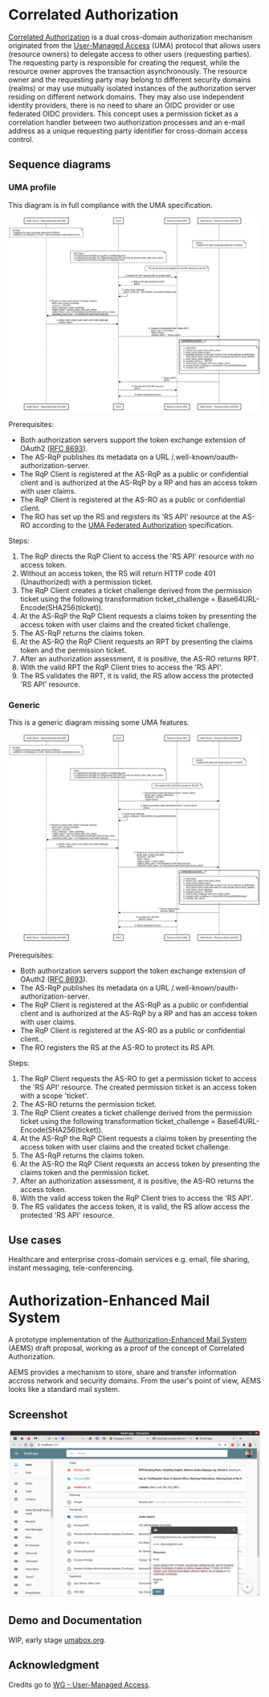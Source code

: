# Correlated Authorization

[Correlated Authorization][2] is a dual cross-domain authorization mechanism originated from the [User-Managed Access][1] (UMA) protocol that allows users (resource owners) to delegate access to other users (requesting parties). The requesting party is responsible for creating the request, while the resource owner approves the transaction asynchronously. The resource owner and the requesting party may belong to different security domains (realms) or may use mutually isolated instances of the authorization server residing on different network domains. They may also use independent identity providers, there is no need to share an OIDC provider or use federated OIDC providers. This concept uses a permission ticket as a correlation handler between two authorization processes and an e-mail address as a unique requesting party identifier for cross-domain access control.

## Sequence diagrams

### UMA profile

This diagram is in full compliance with the UMA specification.

![Sequence Diagram - uma-compliant](./images/correlated-authz-uma.png)

Prerequisites:

* Both authorization servers support the token exchange extension of OAuth2 ([RFC 8693][4]).
* The AS-RqP publishes its metadata on a URL /.well-known/oauth-authorization-server.
* The RqP Client is registered at the AS-RqP as a public or confidential client and is authorized at the AS-RqP by a RP and has an access token with user claims.
* The RqP Client is registered at the AS-RO as a public or confidential client.
* The RO has set up the RS and registers its 'RS API' resource at the AS-RO according to the [UMA Federated Authorization][5] specification.

Steps:

1. The RqP directs the RqP Client to access the 'RS API' resource with no access token.
2. Without an access token, the RS will return HTTP code 401 (Unauthorized) with a permission ticket.
3. The RqP Client creates a ticket challenge derived from the permission ticket using the following transformation ticket_challenge = Base64URL-Encode(SHA256(ticket)).
4. At the AS-RqP the RqP Client requests a claims token by presenting the access token with user claims and the created ticket challenge.
5. The AS-RqP returns the claims token.
6. At the AS-RO the RqP Client requests an RPT by presenting the claims token and the permission ticket.
7. After an authorization assessment, it is positive, the AS-RO returns RPT.
8. With the valid RPT the RqP Client tries to access the 'RS API'.
9. The RS validates the RPT, it is valid, the RS allow access the protected 'RS API' resource. 

### Generic

This is a generic diagram missing some UMA features.

![Sequence Diagram - generic](./images/correlated-authz-generic.png)

Prerequisites:

* Both authorization servers support the token exchange extension of OAuth2 ([RFC 8693][4]).
* The AS-RqP publishes its metadata on a URL /.well-known/oauth-authorization-server.
* The RqP Client is registered at the AS-RqP as a public or confidential client and is authorized at the AS-RqP by a RP and has an access token with user claims.
* The RqP Client is registered at the AS-RO as a public or confidential client..
* The RO registers the RS at the AS-RO to protect its RS API.

Steps:

1. The RqP Client requests the AS-RO to get a permission ticket to access the 'RS API' resource. The created permission ticket is an access token with a scope 'ticket'.
2. The AS-RO returns the permission ticket.
3. The RqP Client creates a ticket challenge derived from the permission ticket using the following transformation ticket_challenge = Base64URL-Encode(SHA256(ticket)).
4. At the AS-RqP the RqP Client requests a claims token by presenting the access token with user claims and the created ticket challenge.
5. The AS-RqP returns the claims token.
6. At the AS-RO the RqP Client requests an access token by presenting the claims token and the permission ticket.
7. After an authorization assessment, it is positive, the AS-RO returns the access token.
8. With the valid access token the RqP Client tries to access the 'RS API'.
9. The RS validates the access token, it is valid, the RS allow access the protected 'RS API' resource.

## Use cases

Healthcare and enterprise cross-domain services e.g. email, file sharing, instant messaging, tele-conferencing.

# Authorization-Enhanced Mail System

A prototype implementation of the [Authorization-Enhanced Mail System][3] (AEMS) draft proposal, working as a proof of the concept of Correlated Authorization.

AEMS provides a mechanism to store, share and transfer information accross network and security domains. From the user's point of view, AEMS looks like a standard mail system.

## Screenshot

![GUI](./images/gui.png)
## Demo and Documentation

WIP, early stage [umabox.org][6].

## Acknowledgment

Credits go to [WG - User-Managed Access][7].

[1]: https://en.wikipedia.org/wiki/User-Managed_Access
[2]: https://github.com/uma-email/proposal/blob/master/correlated-authorization-draft-00.pdf
[3]: https://github.com/uma-email/proposal/blob/master/authorization-enhanced-mail-system-draft-02.pdf
[4]: https://www.rfc-editor.org/rfc/rfc8693.html
[5]: https://docs.kantarainitiative.org/uma/wg/rec-oauth-uma-federated-authz-2.0.html
[6]: https://www.umabox.org
[7]: https://kantarainitiative.org/confluence/display/uma/Home
